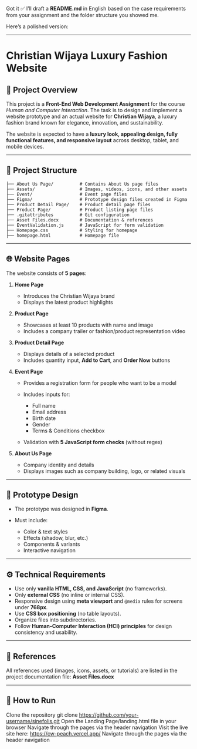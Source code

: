Got it ✅ I’ll draft a **README.md** in English based on the case requirements from your assignment and the folder structure you showed me.

Here’s a polished version:

---

# Christian Wijaya Luxury Fashion Website

## 📖 Project Overview

This project is a **Front-End Web Development Assignment** for the course *Human and Computer Interaction*.
The task is to design and implement a website prototype and an actual website for **Christian Wijaya**, a luxury fashion brand known for elegance, innovation, and sustainability.

The website is expected to have a **luxury look, appealing design, fully functional features, and responsive layout** across desktop, tablet, and mobile devices.

---

## 📂 Project Structure

```
├── About Us Page/          # Contains About Us page files
├── Assets/                 # Images, videos, icons, and other assets
├── Event/                  # Event page files
├── Figma/                  # Prototype design files created in Figma
├── Product Detail Page/    # Product detail page files
├── Product Page/           # Product listing page files
├── .gitattributes          # Git configuration
├── Asset Files.docx        # Documentation & references
├── EventValidation.js      # JavaScript for form validation
├── Homepage.css            # Styling for homepage
├── homepage.html           # Homepage file
```

---

## 🌐 Website Pages

The website consists of **5 pages**:

1. **Home Page**

   * Introduces the Christian Wijaya brand
   * Displays the latest product highlights

2. **Product Page**

   * Showcases at least 10 products with name and image
   * Includes a company trailer or fashion/product representation video

3. **Product Detail Page**

   * Displays details of a selected product
   * Includes quantity input, **Add to Cart**, and **Order Now** buttons

4. **Event Page**

   * Provides a registration form for people who want to be a model
   * Includes inputs for:

     * Full name
     * Email address
     * Birth date
     * Gender
     * Terms & Conditions checkbox
   * Validation with **5 JavaScript form checks** (without regex)

5. **About Us Page**

   * Company identity and details
   * Displays images such as company building, logo, or related visuals

---

## 🎨 Prototype Design

* The prototype was designed in **Figma**.
* Must include:

  * Color & text styles
  * Effects (shadow, blur, etc.)
  * Components & variants
  * Interactive navigation

---

## ⚙️ Technical Requirements

* Use only **vanilla HTML, CSS, and JavaScript** (no frameworks).
* Only **external CSS** (no inline or internal CSS).
* Responsive design using **meta viewport** and `@media` rules for screens under **768px**.
* Use **CSS box positioning** (no table layouts).
* Organize files into subdirectories.
* Follow **Human-Computer Interaction (HCI) principles** for design consistency and usability.

---

## 📑 References

All references used (images, icons, assets, or tutorials) are listed in the project documentation file:
**Asset Files.docx**

---

## 🚀 How to Run

Clone the repository
git clone https://github.com/your-username/sinefolis.git
Open the Landing Page/landing.html file in your browser
Navigate through the pages via the header navigation
Visit the live site here: https://cw-peach.vercel.app/
Navigate through the pages via the header navigation


